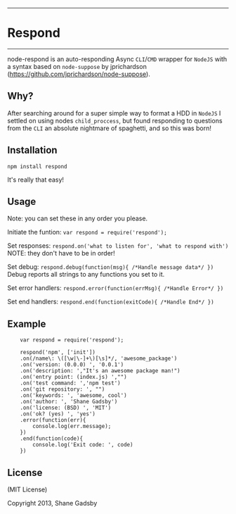 ****
Respond
=============
****
node-respond is an auto-responding Async `CLI`/`CMD` wrapper for `NodeJS` with a syntax based on 
`node-suppose` by jprichardson (https://github.com/jprichardson/node-suppose).


Why?
---
After searching around for a super simple way to format a HDD in `NodeJS` I settled
on using nodes `child_proccess`, but found responding to questions from the `CLI` an
absolute nightmare of spaghetti, and so this was born!

Installation
------------
    npm install respond
It's really that easy!

Usage
----
Note: you can set these in any order you please.

Initiate the funtion: `var respond = require('respond');`

Set responses: `respond.on('what to listen for', 'what to respond with')`
NOTE: they don't have to be in order!

Set debug: `respond.debug(function(msg){ /*Handle message data*/ })`
Debug reports all strings to any functions you set to it.

Set error handlers: `respond.error(function(errMsg){ /*Handle Error*/ })`

Set end handlers: `respond.end(function(exitCode){ /*Handle End*/ })`

Example
----
```
    var respond = require('respond');
    
    respond('npm', ['init'])
    .on(/name\: \([\w|\-]+\)[\s]*/, 'awesome_package')
    .on('version: (0.0.0) ', '0.0.1')
    .on('description: ',"It's an awesome package man!")
    .on('entry point: (index.js) ',"")
    .on('test command: ','npm test')
    .on('git repository: ', "")
    .on('keywords: ', 'awesome, cool')
    .on('author: ', 'Shane Gadsby')
    .on('license: (BSD) ', 'MIT')
    .on('ok? (yes) ', 'yes')
    .error(function(err){
        console.log(err.message);
    })
    .end(function(code){
        console.log('Exit code: ', code)
    })
```

License
-------
(MIT License)

Copyright 2013, Shane Gadsby

[twitter]: http://twitter.com/schme16
[github]: https://github.com/schme16
[email]: schme16@gmail.com

